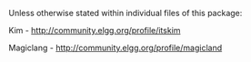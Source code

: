 Unless otherwise stated within individual files of this package:

Kim - http://community.elgg.org/profile/itskim

Magiclang - http://community.elgg.org/profile/magicland